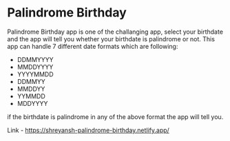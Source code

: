 <h1>Palindrome Birthday</h1>

Palindrome Birthday app is one of the challanging app, select your birthdate and the app will tell you whether your birthdate is palindrome or not. This app can handle 7 different date formats which are following:
<ul>
<li>DDMMYYYY</li>
<li>MMDDYYYY</li>
<li>YYYYMMDD</li>
<li>DDMMYY</li>
<li>MMDDYY</li>
<li>YYMMDD</li>
<li>MDDYYYY</li>
</ul>

if the birthdate is palindrome in any of the above format the app will tell you.

Link - https://shreyansh-palindrome-birthday.netlify.app/
